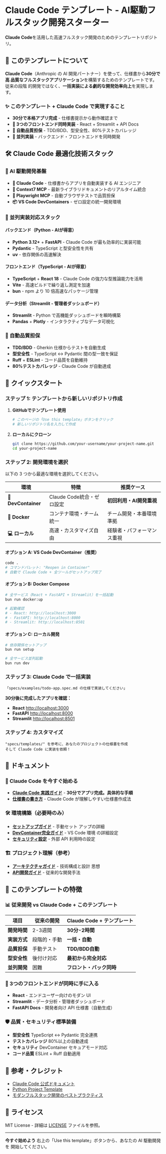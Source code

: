 # Claude Code テンプレート - AI駆動フルスタック開発スターター

**Claude Code**を活用した高速フルスタック開発のためのテンプレートリポジトリ。

## 🎯 このテンプレートについて

**Claude Code**（Anthropic の AI 開発パートナー）を使って、仕様書から**30分で高
品質なフルスタックアプリケーション**を構築するためのテンプレートです。従来の段階
的開発ではなく、**一括実装による劇的な開発効率向上**を実現します。

### ✨ このテンプレート + Claude Code で実現すること

- **30分で本格アプリ完成** - 仕様書提示から動作確認まで
- **🎨 3つのフロントエンド同時実装** - React + Streamlit + API Docs
- **🧪 自動品質担保** - TDD/BDD、型安全性、80%テストカバレッジ
- **🔄 並列実装** - バックエンド・フロントエンドを同時開発

## 🛠️ Claude Code 最適化技術スタック

### 🤖 AI 駆動開発基盤

- **🧿 Claude Code** - 仕様書からアプリを自動実装する AI エンジニア
- **📑 Context7 MCP** - 最新ライブラリドキュメントのリアルタイム統合
- **🤖 Playwright MCP** - 自動ブラウザテストで品質担保
- **📦 VS Code DevContainers** - ゼロ設定の統一開発環境

### 🔄 並列実装対応スタック

#### バックエンド（Python - AIが得意）

- **Python 3.12+** + **FastAPI** - Claude Code が最も効率的に実装可能
- **Pydantic** - TypeScript と型安全性を共有
- **uv** - 依存関係の高速解決

#### フロントエンド（TypeScript - AIが得意）

- **TypeScript** + **React 18** - Claude Code の強力な型推論能力を活用
- **Vite** - 高速ビルドで繰り返し測定を加速
- **bun** - npm より 10 倍高速なパッケージ管理

#### データ分析（Streamlit - 管理者ダッシュボード）

- **Streamlit** - Python で高機能ダッシュボードを瞬時構築
- **Pandas** + **Plotly** - インタラクティブなデータ可視化

### 🧪 自動品質担保

- **TDD/BDD** - Gherkin 仕様からテストを自動生成
- **型安全性** - TypeScript ↔ Pydantic 間の型一致を保証
- **Ruff** + **ESLint** - コード品質を自動維持
- **80%テストカバレッジ** - Claude Code が自動達成

## 🚀 クイックスタート

### ステップ 1: テンプレートから新しいリポジトリ作成

1. **GitHubでテンプレート使用**

   ```bash
   # このページの「Use this template」ボタンをクリック
   # 新しいリポジトリ名を入力して作成
   ```

2. **ローカルにクローン**

   ```bash
   git clone https://github.com/your-username/your-project-name.git
   cd your-project-name
   ```

### ステップ 2: 開発環境を選択

以下の 3 つから最適な環境を選択してください。

| 環境                | 特徴                      | 推奨ケース                 |
| ------------------- | ------------------------- | -------------------------- |
| **🧿 DevContainer** | Claude Code統合・ゼロ設定 | **初回利用・AI開発重視**   |
| **🐳 Docker**       | コンテナ環境・チーム統一  | チーム開発・本番環境準拠   |
| **💻 ローカル**     | 高速・カスタマイズ自由    | 経験者・パフォーマンス重視 |

#### オプション A: VS Code DevContainer（推奨）

```bash
code .
# コマンドパレット: "Reopen in Container"
# 自動で Claude Code + 全ツールがセットアップ完了
```

#### オプション B: Docker Compose

```bash
# 全サービス（React + FastAPI + Streamlit）を一括起動
bun run docker:up

# 起動確認
# - React: http://localhost:3000
# - FastAPI: http://localhost:8000
# - Streamlit: http://localhost:8501
```

#### オプション C: ローカル開発

```bash
# 依存関係セットアップ
bun run setup

# 全サービス並列起動
bun run dev
```

### ステップ 3: Claude Code で一括実装

```text
「specs/examples/todo-app.spec.md の仕様で実装してください」
```

**30分後に完成したアプリを確認：**

- **React** <http://localhost:3000>
- **FastAPI** <http://localhost:8000>
- **Streamlit** <http://localhost:8501>

### ステップ 4: カスタマイズ

```text
"specs/templates/" を参考に、あなたのプロジェクトの仕様書を作成
そして Claude Code に実装を依頼！
```

## 📖 ドキュメント

### 🎯 Claude Code を今すぐ始める

- **[Claude Code 実践ガイド](TUTORIAL.md)** - **30分でアプリ完成。具体的な手順**
- **[仕様書の書き方](specs/README.md)** - Claude Code が理解しやすい仕様書作成法

### 🛠️ 環境構築（必要時のみ）

- **[セットアップガイド](docs/getting-started/installation.md)** - 手動セット
  アップの詳細
- **[DevContainer完全ガイド](docs/environment/devcontainer.md)** - VS Code 環境
  の詳細設定
- **[セキュリティ設定](docs/environment/security.md)** - 外部 API 利用時の設定

### 🏗️ プロジェクト理解（参考）

- **[アーキテクチャガイド](docs/development/architecture.md)** - 技術構成と設計
  思想
- **[API開発ガイド](docs/development/api-development.md)** - 従来的な開発手法

## 🎯 このテンプレートの特徴

### 📊 従来開発 vs Claude Code + このテンプレート

| 項目         | 従来の開発   | Claude Code + テンプレート |
| ------------ | ------------ | -------------------------- |
| **開発時間** | 2-3週間      | **30分-2時間**             |
| **実装方式** | 段階的・手動 | **一括・自動**             |
| **品質担保** | 手動テスト   | **TDD/BDD自動**            |
| **型安全性** | 後付け対応   | **最初から完全対応**       |
| **並列開発** | 困難         | **フロント・バック同時**   |

### 🎨 3つのフロントエンドが同時に手に入る

- **React** - エンドユーザー向けのモダン UI
- **Streamlit** - データ分析・管理者ダッシュボード
- **FastAPI Docs** - 開発者向け API 仕様書（自動生成）

### 🛡️ 品質・セキュリティ標準装備

- **型安全性** TypeScript ↔ Pydantic 完全連携
- **テストカバレッジ** 80%以上の自動達成
- **セキュリティ** DevContainer セキュアモード対応
- **コード品質** ESLint + Ruff 自動適用

## 🔗 参考・クレジット

- [Claude Code 公式ドキュメント](https://docs.anthropic.com/en/docs/claude-code/devcontainer)
- [Python Project Template](https://github.com/mjun0812/python-project-template)
- [モダンフルスタック開発のベストプラクティス](https://zenn.dev/mjun0812/articles/0ae2325d40ed20)

## 📄 ライセンス

MIT License - 詳細は [LICENSE](LICENSE) ファイルを参照。

---

**今すぐ始めよう** 右上の「Use this template」ボタンから、あなたの AI 駆動開発を
開始してください。
